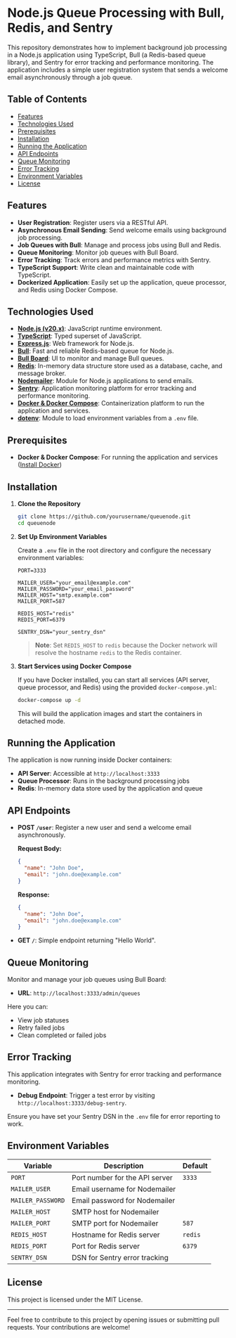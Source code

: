 # Node.js Queue Processing with Bull, Redis, and Sentry

This repository demonstrates how to implement background job processing in a Node.js application using TypeScript, Bull (a Redis-based queue library), and Sentry for error tracking and performance monitoring. The application includes a simple user registration system that sends a welcome email asynchronously through a job queue.

## Table of Contents

- [Features](#features)
- [Technologies Used](#technologies-used)
- [Prerequisites](#prerequisites)
- [Installation](#installation)
- [Running the Application](#running-the-application)
- [API Endpoints](#api-endpoints)
- [Queue Monitoring](#queue-monitoring)
- [Error Tracking](#error-tracking)
- [Environment Variables](#environment-variables)
- [License](#license)

## Features

- **User Registration**: Register users via a RESTful API.
- **Asynchronous Email Sending**: Send welcome emails using background job processing.
- **Job Queues with Bull**: Manage and process jobs using Bull and Redis.
- **Queue Monitoring**: Monitor job queues with Bull Board.
- **Error Tracking**: Track errors and performance metrics with Sentry.
- **TypeScript Support**: Write clean and maintainable code with TypeScript.
- **Dockerized Application**: Easily set up the application, queue processor, and Redis using Docker Compose.

## Technologies Used

- **[Node.js (v20.x)](https://nodejs.org/)**: JavaScript runtime environment.
- **[TypeScript](https://www.typescriptlang.org/)**: Typed superset of JavaScript.
- **[Express.js](https://expressjs.com/)**: Web framework for Node.js.
- **[Bull](https://github.com/OptimalBits/bull)**: Fast and reliable Redis-based queue for Node.js.
- **[Bull Board](https://github.com/felixmosh/bull-board)**: UI to monitor and manage Bull queues.
- **[Redis](https://redis.io/)**: In-memory data structure store used as a database, cache, and message broker.
- **[Nodemailer](https://nodemailer.com/)**: Module for Node.js applications to send emails.
- **[Sentry](https://sentry.io/)**: Application monitoring platform for error tracking and performance monitoring.
- **[Docker & Docker Compose](https://www.docker.com/)**: Containerization platform to run the application and services.
- **[dotenv](https://github.com/motdotla/dotenv)**: Module to load environment variables from a `.env` file.

## Prerequisites

- **Docker & Docker Compose**: For running the application and services ([Install Docker](https://docs.docker.com/get-docker/))

## Installation

1. **Clone the Repository**

   ```bash
   git clone https://github.com/yourusername/queuenode.git
   cd queuenode
   ```

2. **Set Up Environment Variables**

   Create a `.env` file in the root directory and configure the necessary environment variables:

   ```env
   PORT=3333

   MAILER_USER="your_email@example.com"
   MAILER_PASSWORD="your_email_password"
   MAILER_HOST="smtp.example.com"
   MAILER_PORT=587

   REDIS_HOST="redis"
   REDIS_PORT=6379

   SENTRY_DSN="your_sentry_dsn"
   ```

   > **Note**: Set `REDIS_HOST` to `redis` because the Docker network will resolve the hostname `redis` to the Redis container.

3. **Start Services using Docker Compose**

   If you have Docker installed, you can start all services (API server, queue processor, and Redis) using the provided `docker-compose.yml`:

   ```bash
   docker-compose up -d
   ```

   This will build the application images and start the containers in detached mode.

## Running the Application

The application is now running inside Docker containers:

- **API Server**: Accessible at `http://localhost:3333`
- **Queue Processor**: Runs in the background processing jobs
- **Redis**: In-memory data store used by the application and queue

## API Endpoints

- **POST `/user`**: Register a new user and send a welcome email asynchronously.

  **Request Body:**

  ```json
  {
    "name": "John Doe",
    "email": "john.doe@example.com"
  }
  ```

  **Response:**

  ```json
  {
    "name": "John Doe",
    "email": "john.doe@example.com"
  }
  ```

- **GET `/`**: Simple endpoint returning "Hello World".

## Queue Monitoring

Monitor and manage your job queues using Bull Board:

- **URL**: `http://localhost:3333/admin/queues`

Here you can:

- View job statuses
- Retry failed jobs
- Clean completed or failed jobs

## Error Tracking

This application integrates with Sentry for error tracking and performance monitoring.

- **Debug Endpoint**: Trigger a test error by visiting `http://localhost:3333/debug-sentry`.

Ensure you have set your Sentry DSN in the `.env` file for error reporting to work.

## Environment Variables

| Variable          | Description                                 | Default     |
| ----------------- | ------------------------------------------- | ----------- |
| `PORT`            | Port number for the API server              | `3333`      |
| `MAILER_USER`     | Email username for Nodemailer               |             |
| `MAILER_PASSWORD` | Email password for Nodemailer               |             |
| `MAILER_HOST`     | SMTP host for Nodemailer                    |             |
| `MAILER_PORT`     | SMTP port for Nodemailer                    | `587`       |
| `REDIS_HOST`      | Hostname for Redis server                   | `redis`     |
| `REDIS_PORT`      | Port for Redis server                       | `6379`      |
| `SENTRY_DSN`      | DSN for Sentry error tracking               |             |

## License

This project is licensed under the MIT License.

---

Feel free to contribute to this project by opening issues or submitting pull requests. Your contributions are welcome!
